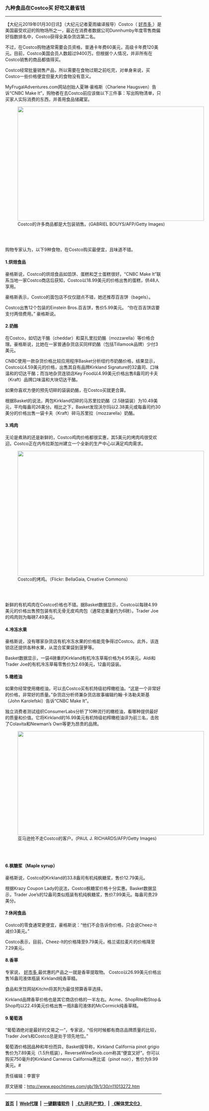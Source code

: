### 九种食品在Costco买 好吃又最省钱
------------------------

<p>
 【大纪元2019年01月30日讯】（大纪元记者夏雨编译报导）Costco（
 <a href="http://www.epochtimes.com/gb/tag/%E5%A5%BD%E5%B8%82%E5%A4%9A.html">
  好市多
 </a>
 ）是美国最受欢迎的购物场所之一，最近在消费者数据公司Dunnhumby年度零售商偏好指数排名中，Costco获得全美杂货店第二名。
</p>
<p>
 不过，在Costco购物通常需要会员资格，普通卡年费60美元，高级卡年费120美元。目前，Costco美国会员人数超过9400万。但根据个人情况，并非所有在Costco销售的商品都值得买。
</p>
<p>
 Costco经常批量销售产品，所以需要在食物过期之前吃完，对单身来说，买Costco一些价格便宜但量大的食物没有意义。
</p>
<p>
 MyFrugalAdventures.com网站创始人夏琳‧豪格斯（Charlene Haugsven）告诉“CNBC Make It”，购物者在去Costco前应该做以下三件事：写出购物清单，只买家人实际消费的东西，并善用食品储藏室。
</p>
<figure class="wp-caption aligncenter" id="attachment_6643785" style="width: 600px">
 <a href="http://i.epochtimes.com/assets/uploads/2012/11/1211141231512546.jpg">
  <img alt="" class="size-large wp-image-6643785" height="368" src="http://i.epochtimes.com/assets/uploads/2012/11/1211141231512546-600x368.jpg" width="600"/>
 </a>
 <br/><figcaption class="wp-caption-text">
  Costco的许多商品都是大包装销售。(GABRIEL BOUYS/AFP/Getty Images)
 </figcaption><br/>
</figure><br/>
<p>
 购物专家认为，以下9种食物，在Costco购买最便宜，且味道不错。
</p>
<h4>
 1.烘焙食品
</h4>
<p>
 豪格斯说，Costco的烘焙食品如馅饼、蛋糕和芝士蛋糕很好。“CNBC Make It”联系当地一家Costco商店后获知，Costco以18.99美元的价格出售的蛋糕，供48人享用。
</p>
<p>
 豪格斯表示，Costco的面包店不仅仅甜点不错，她还推荐百吉饼（bagels）。
</p>
<p>
 Costco出售12个包装的Einstein Bros.百吉饼，售价5.99美元。 “你在百吉饼店要支付两倍费用。” 豪格斯说。
</p>
<h4>
 2.奶酪
</h4>
<p>
 在Costco，如切达干酪（cheddar）和莫扎里拉奶酪（mozzarella）等价格合理。豪格斯说，比她在一家普通杂货店买同样奶酪（包括Tillamook品牌）少付3美元。
</p>
<p>
 CNBC使用一款杂货价格比较应用程序Basket分析纽约市奶酪价格，结果显示，Costco以4.59美元的价格，出售其自有品牌Kirkland Signature的32盎司、口味温和的切达干酪；而当地杂货连锁店Key Food以4.99美元价格出售8盎司的卡夫（Kraft）品牌口味温和大块切达干酪。
</p>
<p>
 如果你喜欢方便的预先切碎的袋装奶酪，在Costco买就更合算。
</p>
<p>
 根据Basket的说法，两包Kirkland切碎的马苏里拉奶酪（2.5磅袋装）为10.49美元，平均每盎司26美分。相比之下，Basket发现沃尔玛以2.38美元或每盎司约30美分的价格出售一袋卡夫（Kraft）碎马苏里拉（mozzarella）奶酪。
</p>
<h4>
 3.鸡肉
</h4>
<p>
 无论是煮熟的还是新鲜的，Costco鸡肉价格都很实惠，其5美元的烤肉鸡很受欢迎。Costco正在内布拉斯加州建立一个全新的生产中心以满足鸡肉需求。
</p>
<figure class="wp-caption aligncenter" id="attachment_6504115" style="width: 600px">
 <a href="http://i.epochtimes.com/assets/uploads/2015/08/1503220014432669.jpg">
  <img alt="" class="size-large wp-image-6504115" height="403" src="http://i.epochtimes.com/assets/uploads/2015/08/1503220014432669-600x403.jpg" width="600"/>
 </a>
 <br/><figcaption class="wp-caption-text">
  Costco的烤鸡。（Flickr: BellaGaia, Creative Commons）
 </figcaption><br/>
</figure><br/>
<p>
 新鲜的有机鸡肉在Costco价格也不错。据Basket数据显示，Costco以每磅4.99美元的价格出售预包装有机无骨无皮鸡肉包（通常总重量约为6磅）。Trader Joe的鸡肉则为每磅7.49美元。
</p>
<h4>
 4.冷冻水果
</h4>
<p>
 豪格斯说，没有哪家杂货店有机冷冻水果的价格能竞争得过Costco。此外，该连锁店还提供各种水果，从混合浆果袋到菠萝等。
</p>
<p>
 Basket数据显示，一袋4磅重的Kirkland有机冷冻草莓价格为4.95美元。Aldi和Trader Joe的有机冷冻草莓零售价为2.69美元，12盎司袋装。
</p>
<h4>
 5.橄榄油
</h4>
<p>
 如果你经常使用橄榄油，可以去Costco买有机特级初榨橄榄油。“这是一个非常好的价格，非常好的质量。”杂货店分析师兼杂货店故事编辑约翰‧卡洛勒夫斯基（John Karolefski）告诉“CNBC Make It”。
</p>
<p>
 独立消费者测试组织ConsumerLabs分析了10种流行的橄榄油，看哪种提供最好的质量和价值。它将Kirkland的16.99美元有机特级初榨橄榄油评为前三名，击败了Colavita和Newman’s Own等更为昂贵的品牌。
</p>
<figure class="wp-caption aligncenter" id="attachment_10249057" style="width: 600px">
 <a href="http://i.epochtimes.com/assets/uploads/2018/03/GettyImages-177977274.jpg">
  <img alt="" class="size-large wp-image-10249057" height="335" src="http://i.epochtimes.com/assets/uploads/2018/03/GettyImages-177977274-600x335.jpg" width="600"/>
 </a>
 <br/><figcaption class="wp-caption-text">
  亚马逊抢不走Costco的客户。(PAUL J. RICHARDS/AFP/Getty Images)
 </figcaption><br/>
</figure><br/>
<h4>
 6.枫糖浆（Maple syrup）
</h4>
<p>
 豪格斯说，Costco的Kirkland的33.8盎司有机纯枫糖浆，售价12.79美元。
</p>
<p>
 根据Krazy Coupon Lady的说法，Costco枫糖浆价格十分实惠。Basket数据显示，Trader Joe’s的12盎司类似瓶装有机纯枫糖浆，售价7.99美元。每盎司贵29美分。
</p>
<h4>
 7.休闲食品
</h4>
<p>
 Costco的零食通常更便宜，豪格斯说：“他们不会告诉你价格，只会说Cheez-It 减价3美元。”
</p>
<p>
 Costco表示，目前，Cheez-It的价格降至9.79美元，格兰诺拉麦片的价格降至7.29美元。
</p>
<h4>
 8.香草
</h4>
<p>
 专家说，
 <a href="http://www.epochtimes.com/gb/tag/%E5%A5%BD%E5%B8%82%E5%A4%9A.html">
  好市多
 </a>
 最优惠的产品之一就是香草提取物。 Costco以26.99美元价格出售16盎司液体瓶装 Kirkland纯香草精。
</p>
<p>
 食品和烹饪网站Kitchn将其列为最佳预算香草选择。
</p>
<p>
 Kirkland品牌香草价格也是其它商店价格的一半左右。Acme、ShopRite和Stop＆Shop均以22.49美元价格出售一瓶8盎司液体的McCormick纯香草精。
</p>
<h4>
 9.葡萄酒
</h4>
<p>
 “葡萄酒绝对是最好的交易之一”，专家说，“任何时候都有商店品牌质量的比较，Trader Joe’s和Costco总是处于领先地位。”
</p>
<p>
 葡萄酒价格因品种和年份而异。Basket报导称，Kirkland California pinot grigio售价为7.89美元（1.5升瓶装），ReverseWineSnob.com称其“便宜又好”。你可以购买750毫升的Kirkland Carneros California黑比诺（pinot noir），售价为9.99美元。#
</p>
<p>
 责任编辑：李寰宇
</p>

原文链接：http://www.epochtimes.com/gb/19/1/30/n11013272.htm


------------------------
#### [首页](https://github.com/gfw-breaker/banned-news/blob/master/README.md) &nbsp;|&nbsp; [Web代理](https://github.com/labour-camp/helloworld) &nbsp;|&nbsp; [一键翻墙软件](https://github.com/gfw-breaker/nogfw/blob/master/README.md) &nbsp;|&nbsp; [《九评共产党》](https://github.com/gfw-breaker/9ping.md/blob/master/README.md#九评之一评共产党是什么) &nbsp;|&nbsp; [《解体党文化》](https://github.com/gfw-breaker/jtdwh.md/blob/master/README.md#绪论)

